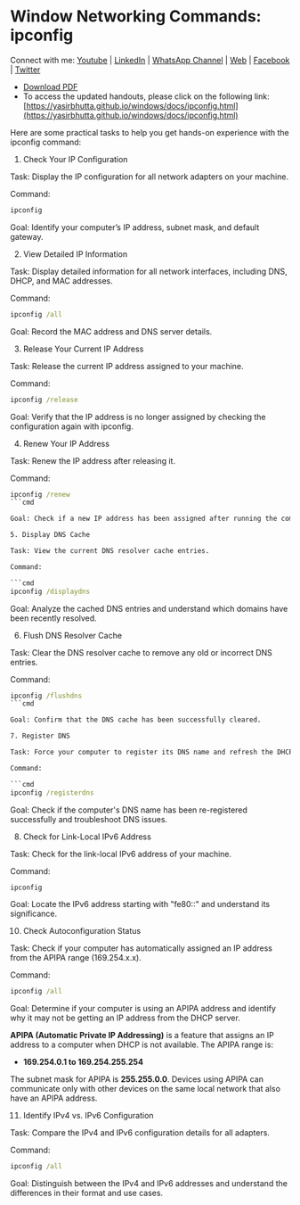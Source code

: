 # Window Networking Commands: ipconfig

Connect with me: [Youtube](https://www.youtube.com/yasirbhutta) \| [LinkedIn](https://www.linkedin.com/in/yasirbhutta/) \| [WhatsApp Channel](https://whatsapp.com/channel/0029VaC3BC160eBZZSs3CW0c) \| [Web](https://yasirbhutta.github.io/) \| [Facebook](https://www.facebook.com/yasirbhutta786) \| [Twitter](https://twitter.com/yasirbhutta)

- [Download PDF](https://yasirbhutta.github.io/windows/docs/ipconfig.pdf)
- To access the updated handouts, please click on the following link:
[https://yasirbhutta.github.io/windows/docs/ipconfig.html](https://yasirbhutta.github.io/windows/docs/ipconfig.html)

Here are some practical tasks to help you get hands-on experience with the ipconfig command:

1. Check Your IP Configuration

Task: Display the IP configuration for all network adapters on your machine.

Command:

```cmd
ipconfig
```

Goal: Identify your computer’s IP address, subnet mask, and default gateway.


2. View Detailed IP Information

Task: Display detailed information for all network interfaces, including DNS, DHCP, and MAC addresses.

Command:

```cmd
ipconfig /all
```

Goal: Record the MAC address and DNS server details.


3. Release Your Current IP Address

Task: Release the current IP address assigned to your machine.

Command:

```cmd
ipconfig /release
```

Goal: Verify that the IP address is no longer assigned by checking the configuration again with ipconfig.


4. Renew Your IP Address

Task: Renew the IP address after releasing it.

Command:

```cmd
ipconfig /renew
```cmd

Goal: Check if a new IP address has been assigned after running the command.

5. Display DNS Cache

Task: View the current DNS resolver cache entries.

Command:

```cmd
ipconfig /displaydns
```

Goal: Analyze the cached DNS entries and understand which domains have been recently resolved.

6. Flush DNS Resolver Cache

Task: Clear the DNS resolver cache to remove any old or incorrect DNS entries.

Command:

```cmd
ipconfig /flushdns
```cmd

Goal: Confirm that the DNS cache has been successfully cleared.

7. Register DNS

Task: Force your computer to register its DNS name and refresh the DHCP lease.

Command:

```cmd
ipconfig /registerdns
```

Goal: Check if the computer's DNS name has been re-registered successfully and troubleshoot DNS issues.


8. Check for Link-Local IPv6 Address

Task: Check for the link-local IPv6 address of your machine.

Command:

```cmd
ipconfig
```

Goal: Locate the IPv6 address starting with "fe80::" and understand its significance.


10. Check Autoconfiguration Status

Task: Check if your computer has automatically assigned an IP address from the APIPA range (169.254.x.x).

Command:

```cmd
ipconfig /all
```

Goal: Determine if your computer is using an APIPA address and identify why it may not be getting an IP address from the DHCP server.

**APIPA (Automatic Private IP Addressing)** is a feature that assigns an IP address to a computer when DHCP is not available. The APIPA range is:

- **169.254.0.1 to 169.254.255.254**
  
The subnet mask for APIPA is **255.255.0.0**. Devices using APIPA can communicate only with other devices on the same local network that also have an APIPA address.

11. Identify IPv4 vs. IPv6 Configuration

Task: Compare the IPv4 and IPv6 configuration details for all adapters.

Command:

```cmd
ipconfig /all
```

Goal: Distinguish between the IPv4 and IPv6 addresses and understand the differences in their format and use cases.